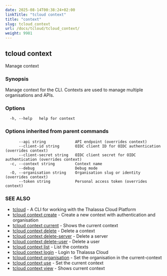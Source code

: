 ```yaml
---
date: 2025-08-14T00:38:24+02:00
linkTitle: "tcloud context"
title: "context"
slug: tcloud_context
url: /docs/tcloud/tcloud_context/
weight: 9981
---
```

## tcloud context

Manage context

### Synopsis

Manage context for the CLI. Contexts are used to manage multiple organisations and APIs.

### Options

```
  -h, --help   help for context
```

### Options inherited from parent commands

```
      --api string             API endpoint (overrides context)
      --client-id string       OIDC client ID for OIDC authentication (overrides context)
      --client-secret string   OIDC client secret for OIDC authentication (overrides context)
  -c, --context string         Context name
      --debug                  Debug mode
  -O, --organisation string    Organisation slug or identity (overrides context)
      --token string           Personal access token (overrides context)
```

### SEE ALSO

* [tcloud](/docs/tcloud/tcloud/)	 - A CLI for working with the Thalassa Cloud Platform
* [tcloud context create](/docs/tcloud/tcloud_context_create/)	 - Create a new context with authentication and organisation
* [tcloud context current](/docs/tcloud/tcloud_context_current/)	 - Shows the current context
* [tcloud context delete](/docs/tcloud/tcloud_context_delete/)	 - Delete a context
* [tcloud context delete-server](/docs/tcloud/tcloud_context_delete-server/)	 - Delete a server
* [tcloud context delete-user](/docs/tcloud/tcloud_context_delete-user/)	 - Delete a user
* [tcloud context list](/docs/tcloud/tcloud_context_list/)	 - List the contexts
* [tcloud context login](/docs/tcloud/tcloud_context_login/)	 - Login to Thalassa Cloud
* [tcloud context organisation](/docs/tcloud/tcloud_context_organisation/)	 - Set the organisation in the current-context
* [tcloud context use](/docs/tcloud/tcloud_context_use/)	 - Set the current context
* [tcloud context view](/docs/tcloud/tcloud_context_view/)	 - Shows current context

